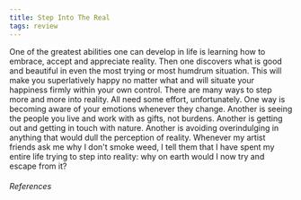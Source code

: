 ```yaml
---
title: Step Into The Real
tags: review
---
```


One of the greatest abilities one can develop in life is learning how to embrace, accept and appreciate reality. Then one discovers what is good and beautiful in even the most trying or most humdrum situation. This will make you superlatively happy no matter what and will situate your happiness firmly within your own control. There are many ways to step more and more into reality. All need some effort, unfortunately. One way is becoming aware of your emotions whenever they change. Another is seeing the people you live and work with as gifts, not burdens. Another is getting out and getting in touch with nature. Another is avoiding overindulging in anything that would dull the perception of reality. Whenever my artist friends ask me why I don't smoke weed, I tell them that I have spent my entire life trying to step into reality: why on earth would I now try and escape from it?









###### References